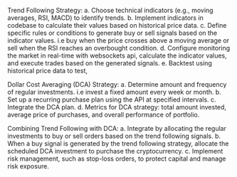 
Trend Following Strategy:
a. Choose technical indicators (e.g., moving averages, RSI, MACD) to identify trends.
b. Implement indicators in codebase to calculate their values based on historical price data.
c. Define specific rules or conditions to generate buy or sell signals based on the indicator values. i.e buy when the price crosses above a moving average or sell when the RSI reaches an overbought condition.
d. Configure monitoring the market in real-time with websockets api, calculate the indicator values, and execute trades based on the generated signals.
e. Backtest using historical price data to test,

Dollar Cost Averaging (DCA) Strategy:
a. Determine amount and frequency of regular investments. i.e invest a fixed amount every week or month.
b. Set up a recurring purchase plan using the API at specified intervals.
c. Integrate the DCA plan.
d. Metrics for DCA strategy: total amount invested, average price of purchases, and overall performance of portfolio.

Combining Trend Following with DCA:
a. Integrate by allocating the regular investments to buy or sell orders based on the trend following signals.
b. When a buy signal is generated by the trend following strategy, allocate the scheduled DCA investment to purchase the cryptocurrency.
c. Implement risk management, such as stop-loss orders, to protect capital and manage risk exposure.
